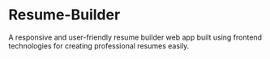 # Resume-Builder
A responsive and user-friendly resume builder web app built using frontend technologies for creating professional resumes easily.
